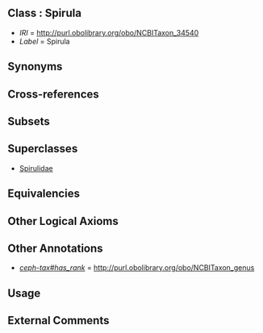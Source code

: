 
## Class : Spirula

 * *IRI* = http://purl.obolibrary.org/obo/NCBITaxon_34540
 * *Label* = Spirula

## Synonyms


## Cross-references


## Subsets


## Superclasses

 * [Spirulidae](../../NCBITaxon/39/NCBITaxon_34539.md)

## Equivalencies


## Other Logical Axioms


## Other Annotations

 * *[ceph-tax#has_rank](../../ceph-tax#has/nk/ceph-tax#has_rank.md)* = http://purl.obolibrary.org/obo/NCBITaxon_genus

## Usage


## External Comments

